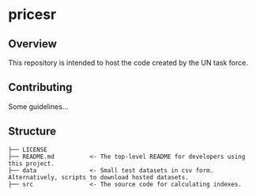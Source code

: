 # pricesr

## Overview
This repository is intended to host the code created by the UN task force.

## Contributing
Some guidelines...

## Structure
```
├── LICENSE
├── README.md          <- The top-level README for developers using this project.
├── data               <- Small test datasets in csv form. Alternatively, scripts to download hosted datasets.
├── src                <- The source code for calculating indexes.
```
